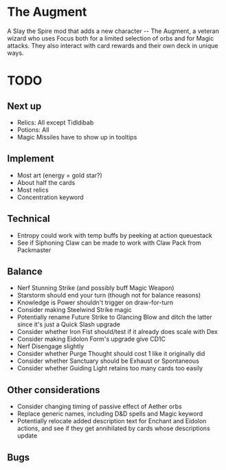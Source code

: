 # The Augment

A Slay the Spire mod that adds a new character -- The Augment, a veteran wizard who uses Focus both for a limited selection of orbs and for Magic attacks.  They also interact with card rewards and their own deck in unique ways.

# TODO

## Next up

* Relics: All except Tidldibab
* Potions: All
* Magic Missiles have to show up in tooltips

## Implement

* Most art (energy = gold star?)
* About half the cards
* Most relics
* Concentration keyword

## Technical

* Entropy could work with temp buffs by peeking at action queuestack
* See if Siphoning Claw can be made to work with Claw Pack from Packmaster

## Balance
* Nerf Stunning Strike (and possibly buff Magic Weapon)
* Starstorm should end your turn (though not for balance reasons)
* Knowledge is Power shouldn't trigger on draw-for-turn
* Consider making Steelwind Strike magic
* Potentially rename Future Strike to Glancing Blow and ditch the latter since it's just a Quick Slash upgrade
* Consider whether Iron Fist should/test if it already does scale with Dex
* Consider making Eidolon Form's upgrade give CD1C
* Nerf Disengage slightly
* Consider whether Purge Thought should cost 1 like it originally did
* Consider whether Sanctuary should be Exhaust or Spontaneous
* Consider whether Guiding Light retains too many cards too easily

## Other considerations
* Consider changing timing of passive effect of Aether orbs
* Replace generic names, including D&D spells and Magic keyword
* Potentially relocate added description text for Enchant and Eidolon actions, and see if they get annihilated by cards whose descriptions update

## Bugs